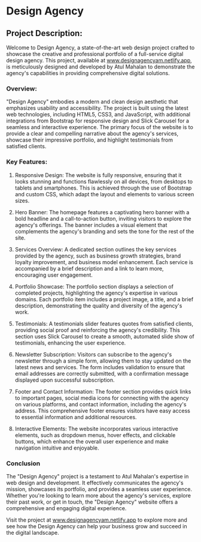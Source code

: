 # Design Agency
## Project Description:

Welcome to Design Agency, a state-of-the-art web design project crafted to showcase the creative and professional portfolio of a full-service digital design agency. 
This project, available at www.designagencyam.netlify.app, is meticulously designed and developed by Atul Mahalan to demonstrate the agency's capabilities in providing comprehensive digital solutions.

### Overview:
"Design Agency" embodies a modern and clean design aesthetic that emphasizes usability and accessibility. The project is built using the latest web technologies, including HTML5, CSS3, and JavaScript, with additional integrations from Bootstrap for responsive design and Slick Carousel for a seamless and interactive experience. The primary focus of the website is to provide a clear and compelling narrative about the agency's services, showcase their impressive portfolio, and highlight testimonials from satisfied clients.

### Key Features: 

1. Responsive Design:
The website is fully responsive, ensuring that it looks stunning and functions flawlessly on all devices, from desktops to tablets and smartphones. This is achieved through the use of Bootstrap and custom CSS, which adapt the layout and elements to various screen sizes.

2. Hero Banner:
The homepage features a captivating hero banner with a bold headline and a call-to-action button, inviting visitors to explore the agency's offerings. The banner includes a visual element that complements the agency's branding and sets the tone for the rest of the site.

3. Services Overview:
A dedicated section outlines the key services provided by the agency, such as business growth strategies, brand loyalty improvement, and business model enhancement. Each service is accompanied by a brief description and a link to learn more, encouraging user engagement.

4. Portfolio Showcase:
The portfolio section displays a selection of completed projects, highlighting the agency's expertise in various domains. Each portfolio item includes a project image, a title, and a brief description, demonstrating the quality and diversity of the agency's work.

5. Testimonials:
A testimonials slider features quotes from satisfied clients, providing social proof and reinforcing the agency's credibility. This section uses Slick Carousel to create a smooth, automated slide show of testimonials, enhancing the user experience.

6. Newsletter Subscription:
Visitors can subscribe to the agency's newsletter through a simple form, allowing them to stay updated on the latest news and services. The form includes validation to ensure that email addresses are correctly submitted, with a confirmation message displayed upon successful subscription.

7. Footer and Contact Information:
The footer section provides quick links to important pages, social media icons for connecting with the agency on various platforms, and contact information, including the agency's address. This comprehensive footer ensures visitors have easy access to essential information and additional resources.

8. Interactive Elements:
The website incorporates various interactive elements, such as dropdown menus, hover effects, and clickable buttons, which enhance the overall user experience and make navigation intuitive and enjoyable.

### Conclusion

The "Design Agency" project is a testament to Atul Mahalan's expertise in web design and development. It effectively communicates the agency's mission, showcases its portfolio, and provides a seamless user experience. Whether you're looking to learn more about the agency's services, explore their past work, or get in touch, the "Design Agency" website offers a comprehensive and engaging digital experience.

Visit the project at www.designagencyam.netlify.app to explore more and see how the Design Agency can help your business grow and succeed in the digital landscape.
